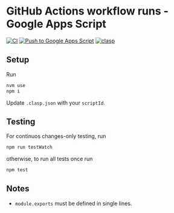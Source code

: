 # GitHub Actions workflow runs - Google Apps Script

[![CI](https://github.com/horothesun/github-actions-workflow-runs-clasp/workflows/CI/badge.svg)](https://github.com/horothesun/github-actions-workflow-runs-clasp/actions?query=workflow%3ACI)
[![Push to Google Apps Script](https://github.com/horothesun/github-actions-workflow-runs-clasp/workflows/Push%20to%20Google%20Apps%20Script/badge.svg)](https://github.com/horothesun/github-actions-workflow-runs-clasp/actions?query=workflow%3A%22Push+to+Google+Apps+Script%22)
[![clasp](https://img.shields.io/badge/built%20with-clasp-4285f4.svg)](https://github.com/google/clasp)

## Setup

Run

```bash
nvm use
npm i
```

Update `.clasp.json` with your `scriptId`.

## Testing

For continuos changes-only testing, run

```bash
npm run testWatch
```

otherwise, to run all tests once run

```bash
npm test
```

## Notes

- `module.exports` must be defined in single lines.
